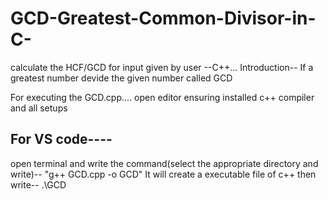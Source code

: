 # GCD-Greatest-Common-Divisor-in-C-

calculate the HCF/GCD for input given by user --C++...
Introduction--
If a greatest number devide the given number called GCD

For executing the GCD.cpp....
open editor ensuring installed c++ compiler and all setups

## For VS code----
open terminal and write the command(select the appropriate directory and write)-- "g++ GCD.cpp -o GCD"
It will create a executable file of c++ then write--  .\GCD
    
